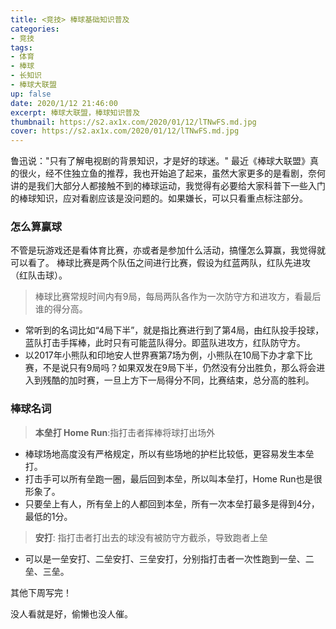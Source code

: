 ```yaml
---
title: <竞技> 棒球基础知识普及
categories:
- 竞技
tags: 
- 体育
- 棒球
- 长知识
- 棒球大联盟 
up: false
date: 2020/1/12 21:46:00
excerpt: 棒球大联盟，棒球知识普及
thumbnail: https://s2.ax1x.com/2020/01/12/lTNwFS.md.jpg
cover: https://s2.ax1x.com/2020/01/12/lTNwFS.md.jpg
---
```

鲁迅说："只有了解电视剧的背景知识，才是好的球迷。"
最近《棒球大联盟》真的很火，经不住独立鱼的推荐，我也开始追了起来，虽然大家更多的是看剧，奈何讲的是我们大部分人都接触不到的棒球运动，我觉得有必要给大家科普下一些入门的棒球知识，应对看剧应该是没问题的。如果嫌长，可以只看重点标注部分。

### 怎么算赢球
不管是玩游戏还是看体育比赛，亦或者是参加什么活动，搞懂怎么算赢，我觉得就可以看了。
棒球比赛是两个队伍之间进行比赛，假设为红蓝两队，红队先进攻（红队击球）。
> 棒球比赛常规时间内有9局，每局两队各作为一次防守方和进攻方，看最后谁的得分高。
* 常听到的名词比如“4局下半”，就是指比赛进行到了第4局，由红队投手投球，蓝队打击手挥棒，此时只有可能蓝队得分。即蓝队进攻方，红队防守方。
* 以2017年小熊队和印地安人世界赛第7场为例，小熊队在10局下办才拿下比赛，不是说只有9局吗？如果双发在9局下半，仍然没有分出胜负，那么将会进入到残酷的加时赛，一旦上方下一局得分不同，比赛结束，总分高的胜利。

### 棒球名词
> **本垒打 Home Run**:指打击者挥棒将球打出场外
* 棒球场地高度没有严格规定，所以有些场地的护栏比较低，更容易发生本垒打。
* 打击手可以所有垒跑一圈，最后回到本垒，所以叫本垒打，Home Run也是很形象了。
* 只要垒上有人，所有垒上的人都回到本垒，所有一次本垒打最多是得到4分，最低的1分。
> **安打**: 指打击者打出去的球没有被防守方截杀，导致跑者上垒
* 可以是一垒安打、二垒安打、三垒安打，分别指打击者一次性跑到一垒、二垒、三垒。

其他下周写完！

没人看就是好，偷懒也没人催。